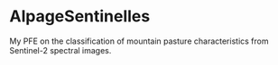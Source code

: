 # AlpageSentinelles
My PFE on the classification of mountain pasture characteristics from Sentinel-2 spectral images. 
